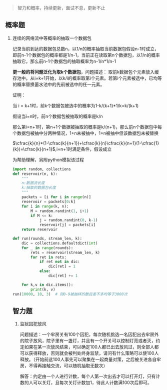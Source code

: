 > 智力和概率，持续更新，面试不息，更新不止

## 概率题

1. 连续的网络流中等概率的抽取一个数据包

   记录当前到达的数据包总数n，以1/n的概率抽取当前数据包假设n-1时成立，即前n-1个数据包的概率都是1/n-1，当前正在读取第n个数据包，以1/n的概率抽取它，那么前n-1个数据包的抽取概率为n-1/n*1/n-1

   **更一般的将问题泛化为取k个数据包**，问题描述： 
   取前k数据包个元素放入缓存池中。从i=k+1开始，以k/i的概率取第i个元素。若第i个元素被选中，已均等的概率替换蓄水池中的先前被选中的任一元素。 

   证明：

   当 i = k+1时，前k个数据包被选中的概率为1-k/(k+1)*1/k=k/(k+1)

   假设当i=n时，前n个数据包被抽取的概率是k/n

   那么第i=n+1时，第n+1个数据被抽取的概率是k/(n+1)，那么前n个数据包中每个数据包被抽中分两种情况，1+n未被抽中，1+n被抽中但该数据包未被替换

   $\cfrac{k}{n}*(1-\cfrac{k}{n+1})+\cfrac{k}{n}\cfrac{k}{n+1}(1-\cfrac{1}{k})=\cfrac{k}{n+1}$,i=n+1时满足条件，假设成立



   为帮助理解，另附python模拟该过程

   ```python
   import random, collections
   def reservoir(n, k):
       """
       n:数据流长度
       k:抽取的数据包长度
       """
       packets = [i for i in range(n)]
       reservoir = packets[0:k]
       for i in range(k, n):
           M = random.randint(1, i+1)
           if M <= k:
               j = random.randint(0, k-1)
               reservoir[j] = packets[i]
       return reservoir
   
   def run(rounds, stream_len, k):
       dic = collections.defaultdict(int)
       for _ in range(rounds):
           rets = reservoir(stream_len, k)
           for ret in rets:
               if ret not in dic:
                   dic[ret] = 1
               else:
                   dic[ret] += 1
   
       for k,v in dic.items():
           print(k, v)
   run(10000, 10, 3)  # 则0-9被抽样的数目差不多均等于3000次
   ```



   ## 智力题

   1. 监狱囚犯放风

      问题描述：一个牢房关有100个囚犯，每次随机挑选一名囚犯出去牢房外的院子放风，院子里有一盏灯，并且有一个开关可以控制灯亮或者灭，约定如果在某一次放风结束，可以确定100人都已出去放风过，则全部人都可以获得释放，否则就会被判处终身监禁，请问有什么策略可以使100人释放。（开始前这100人事先可以聚集在一起商量对策，之后被关进各自牢房，不得再接触交流，可以随机抽取无数次）

      解答：约定由一个人进行计数，每个人第一次出去才可以打开灯，只有计数的人可以关灯，且每次关灯计数加1，待此人计数满100次后即可。